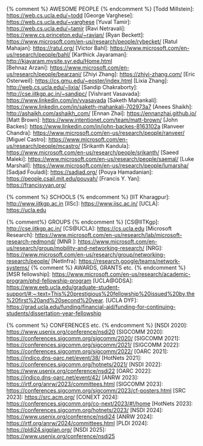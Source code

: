 {% comment %}             AWESOME PEOPLE
{% endcomment %}
[Todd Millstein]:         https://web.cs.ucla.edu/~todd
[George Varghese]:        https://web.cs.ucla.edu/~varghese
[Yuval Tamir]:            https://web.cs.ucla.edu/~tamir
[Ravi Netravali]:         https://www.cs.princeton.edu/~ravian/
[Ryan Beckett]:           https://www.microsoft.com/en-us/research/people/rybecket/
[Ratul Mahajan]:          https://ratul.org/
[Victor Bahl]:            https://www.microsoft.com/en-us/research/people/bahl/
[Karthick Jayaraman]:     http://kjayaram.mysite.syr.edu/Home.html  
[Behnaz Arzani]:          https://www.microsoft.com/en-us/research/people/bearzani/
[Zhiyi Zhang]:            https://zhiyi-zhang.com/
[Eric Osterweil]:         https://cs.gmu.edu/~eoster/index.html
[Lixia Zhang]:            http://web.cs.ucla.edu/~lixia/
[Sandip Chakraborty]:     http://cse.iitkgp.ac.in/~sandipc/
[Vishrant Vasavada]:      https://www.linkedin.com/in/vvasavada
[Saketh Mahankali]:       https://www.linkedin.com/in/saketh-mahankali-702973a7
[Anees Shaikh]:           http://ashaikh.com/ashaikh_com/
[Ennan Zhai]:             https://ennanzhai.github.io/
[Matt Brown]:             https://www.intentionet.com/team/matt-brown/
[John Backes]:            https://www.linkedin.com/in/john-backes-8163102a
[Ranveer Chandra]:        https://www.microsoft.com/en-us/research/people/ranveer/
[Miguel Castro]:          https://www.microsoft.com/en-us/research/people/mcastro/
[Srikanth Kandula]:       https://www.microsoft.com/en-us/research/people/srikanth/
[Saeed Maleki]:           https://www.microsoft.com/en-us/research/people/saemal/
[Luke Marshall]:          https://www.microsoft.com/en-us/research/people/lumarsha/
[Sadjad Fouladi]:         https://sadjad.org/
[Pouya Hamadanian]:       https://people.csail.mit.edu/pouyah/
[Francis Y. Yan]:         https://francisyyan.org/

{% comment %}             SCHOOLS
{% endcomment %}
[IIT Kharagpur]:          http://www.iitkgp.ac.in
[IISc]:                   https://www.iisc.ac.in/
[UCLA]:                   https://ucla.edu

{% comment%}              GROUPS
{% endcomment %}
[CS@IITKgp]:              http://cse.iitkgp.ac.in/
[CS@UCLA]:                https://cs.ucla.edu
[Microsoft Research]:     https://www.microsoft.com/en-us/research/lab/microsoft-research-redmond/
[MNR ]:                   https://www.microsoft.com/en-us/research/group/mobility-and-networking-research/
[NRG]:                    https://www.microsoft.com/en-us/research/group/networking-research/people/
[NetInfra]:               https://research.google/teams/network-systems/
{% comment %}             AWARDS, GRANTS etc.
{% endcomment %}
[MSR fellowship]:         https://www.microsoft.com/en-us/research/academic-program/phd-fellowship-program
[UCLA@GDSA]:               https://www.eeb.ucla.edu/graduate-student-support/#:~:text=This%20prestigious%20fellowship%20issued%20by,the%20first%20and%20second%20year.
[UCLA DYF]:               https://grad.ucla.edu/funding/financial-aid/funding-for-continuing-students/dissertation-year-fellowship

{% comment %}             CONFERENCES etc.
{% endcomment %}
[NSDI 2020]:               https://www.usenix.org/conference/nsdi20
[SIGCOMM 2020]:            https://conferences.sigcomm.org/sigcomm/2020/
[SIGCOMM 2021]:            https://conferences.sigcomm.org/sigcomm/2021/
[SIGCOMM 2022]:            https://conferences.sigcomm.org/sigcomm/2022/
[OARC 2021]:               https://indico.dns-oarc.net/event/38/
[HotNets 2021]:            https://conferences.sigcomm.org/hotnets/2021/
[NSDI 2022]:               https://www.usenix.org/conference/nsdi22
[OARC 2022]:               https://indico.dns-oarc.net/event/42/
[ANRW 2023]:               https://irtf.org/anrw/2023/committees.html
[SIGCOMM 2023]:            https://conferences.sigcomm.org/sigcomm/2023/cf-posters.html
[SRC 2023]:                https://src.acm.org/
[CONEXT 2024]:             https://conferences.sigcomm.org/co-next/2023/#!/home
[HotNets 2023]:            https://conferences.sigcomm.org/hotnets/2023/
[NSDI 2024]:               https://www.usenix.org/conference/nsdi24
[ANRW 2024]:               https://irtf.org/anrw/2024/committees.html
[PLDI 2024]:               https://pldi24.sigplan.org/
[NSDI 2025]:               https://www.usenix.org/conference/nsdi25